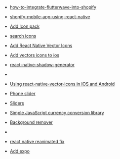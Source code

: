 - [how-to-integrate-flutterwave-into-shopify](https://flutterwave.com/us/support/integrations/how-to-integrate-flutterwave-into-shopify)
- [shopify-mobile-app-using-react-native](https://www.emizentech.com/blog/shopify-mobile-app-using-react-native.html)
- [Add Icon pack](https://blog.logrocket.com/react-native-vector-icons-fonts-react-native-app-ui/)
- [search icons](https://oblador.github.io/react-native-vector-icons/)
- [Add React Native Vector Icons](https://www.youtube.com/watch?v=1d5Dtc1UL1c&t=4s)
- [Add vectors icons to ios](https://www.crowdbotics.com/blog/how-to-create-a-custom-tab-bar-in-react-native)
- [react-native-shadow-generator](https://10015.io/tools/react-native-shadow-generator)
- [](https://www.appsloveworld.com/reactjs/100/7/how-to-create-two-columns-with-space-beetwen-in-react-native-flatlist)

- [Using react-native-vector-icons in IOS and Android](https://aboutreact.com/react-native-vector-icons/)

- [Phone slider](https://youtu.be/ucpoqa2-74s)
- [Sliders](https://youtu.be/2TgArwz6je8)
- [Simple JavaScript currency conversion library](http://openexchangerates.github.io/money.js/)
- [Background remover](https://removal.ai/#)
- [](https://blog.logrocket.com/smooth-animations-react-native-reanimated-3/)
- [react native reanimated fix]()
- [Add expo](https://youtu.be/Ua8-N-iZ9cM)